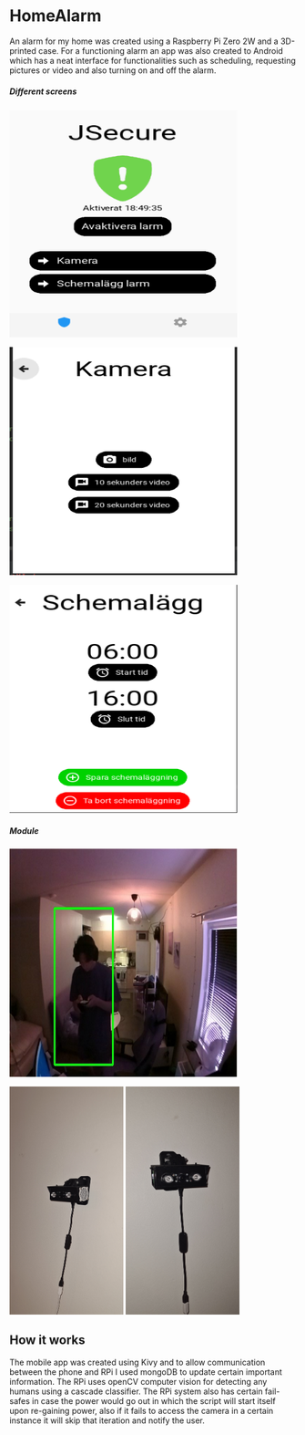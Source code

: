 # HomeAlarm
 
An alarm for my home was created using a Raspberry Pi Zero 2W and a 3D-printed case. 
For a functioning alarm an app was also created to Android which has a neat interface
for functionalities such as scheduling, requesting pictures or video and also turning on and off the alarm.


##### Different screens

<p float="left">
<img src="Mobile_App/Screens/Home_screen.PNG" width="400" height="400" name="Home"> 
</p>
<p float="left">
<img src="Mobile_App/Screens/Camera_screen.PNG" width="400" height="400" name="Ca,era">
</p>
<p float="left">
<img src="Mobile_App/Screens/Scheme_screen.PNG" width="400" height="400" name="Settings"> 
</p>

##### Module 

<p float="left">
<img src="Mobile_App/Screens/Detected.PNG" width="400" height="400" name="Detected"> 
</p>
<p float="left">
<img src="Mobile_App/Screens/Module1.PNG" width="200" height="400" name="Mod1">
<img src="Mobile_App/Screens/Module3.PNG" width="200" height="400" name="Mod2">
</p>



## How it works
The mobile app was created using Kivy and to allow communication between the phone and RPi I used mongoDB to update certain important information.
The RPi uses openCV computer vision for detecting any humans using a cascade classifier. The RPi system also has certain fail-safes in case the power would go out
in which the script will start itself upon re-gaining power, also if it fails to access the camera in a certain instance it will skip that iteration and notify the user.